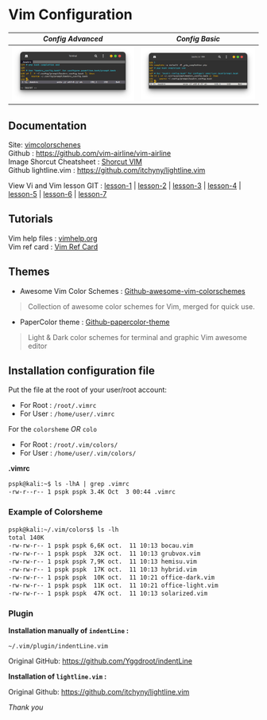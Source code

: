 # Vim Configuration
|*Config Advanced*|*Config Basic*|
|:---------------:|:------------:|
|![Vim-config-advanced](https://github.com/PhineasPhreak/dotfiles/blob/master/screenshots/vim-config-advanced.png)|![Vim-config-basic](https://github.com/PhineasPhreak/dotfiles/blob/master/screenshots/vim-config-basic.png)|

## Documentation
Site: [vimcolorschenes](https://vimcolorschemes.com/) </br>
Github : https://github.com/vim-airline/vim-airline </br>
Image Shorcut Cheatsheet : [Shorcut VIM](https://github.com/PhineasPhreak/dotfiles/blob/master/screenshots/vim-shortcut-cheatsheet.png)</br>
Github lightline.vim : https://github.com/itchyny/lightline.vim

View Vi and Vim lesson GIT :
[lesson-1](https://github.com/PhineasPhreak/dotfiles/blob/master/screenshots/vim-lesson/vi-vim-tutorial-1.gif) |
[lesson-2](https://github.com/PhineasPhreak/dotfiles/blob/master/screenshots/vim-lesson/vi-vim-tutorial-2.gif) |
[lesson-3](https://github.com/PhineasPhreak/dotfiles/blob/master/screenshots/vim-lesson/vi-vim-tutorial-3.gif) |
[lesson-4](https://github.com/PhineasPhreak/dotfiles/blob/master/screenshots/vim-lesson/vi-vim-tutorial-4.gif) |
[lesson-5](https://github.com/PhineasPhreak/dotfiles/blob/master/screenshots/vim-lesson/vi-vim-tutorial-5.gif) |
[lesson-6](https://github.com/PhineasPhreak/dotfiles/blob/master/screenshots/vim-lesson/vi-vim-tutorial-6.gif) |
[lesson-7](https://github.com/PhineasPhreak/dotfiles/blob/master/screenshots/vim-lesson/vi-vim-tutorial-7.gif)

## Tutorials
Vim help files : [vimhelp.org](https://vimhelp.org/)</br>
Vim ref card : [Vim Ref Card](https://u-tools.com/vimrefcard.pdf)

## Themes
* Awesome Vim Color Schemes : [Github-awesome-vim-colorschemes](https://github.com/rafi/awesome-vim-colorschemes)
> Collection of awesome color schemes for Vim, merged for quick use.

* PaperColor theme : [Github-papercolor-theme](https://github.com/NLKNguyen/papercolor-theme)
> Light & Dark color schemes for terminal and graphic Vim awesome editor

## Installation configuration file
Put the file at the root of your user/root account:

* For Root : `/root/.vimrc`
* For User : `/home/user/.vimrc`

For the `colorsheme` *OR* `colo`

* For Root : `/root/.vim/colors/`
* For User : `/home/user/.vim/colors/`

**.vimrc**

```console
pspk@kali:~$ ls -lhA | grep .vimrc
-rw-r--r-- 1 pspk pspk 3.4K Oct  3 00:44 .vimrc
```

### Example of Colorsheme
```console
pspk@kali:~/.vim/colors$ ls -lh
total 140K
-rw-rw-r-- 1 pspk pspk 6,6K oct.  11 10:13 bocau.vim
-rw-rw-r-- 1 pspk pspk  32K oct.  11 10:13 grubvox.vim
-rw-rw-r-- 1 pspk pspk 7,9K oct.  11 10:13 hemisu.vim
-rw-rw-r-- 1 pspk pspk  17K oct.  11 10:13 hybrid.vim
-rw-rw-r-- 1 pspk pspk  10K oct.  11 10:21 office-dark.vim
-rw-rw-r-- 1 pspk pspk  11K oct.  11 10:21 office-light.vim
-rw-rw-r-- 1 pspk pspk  47K oct.  11 10:13 solarized.vim
```

### Plugin
**Installation manually of `indentLine` :**

```shell
~/.vim/plugin/indentLine.vim
```

Original GitHub: https://github.com/Yggdroot/indentLine

**Installation of `lightline.vim` :**

Original Github: https://github.com/itchyny/lightline.vim

*Thank you*
